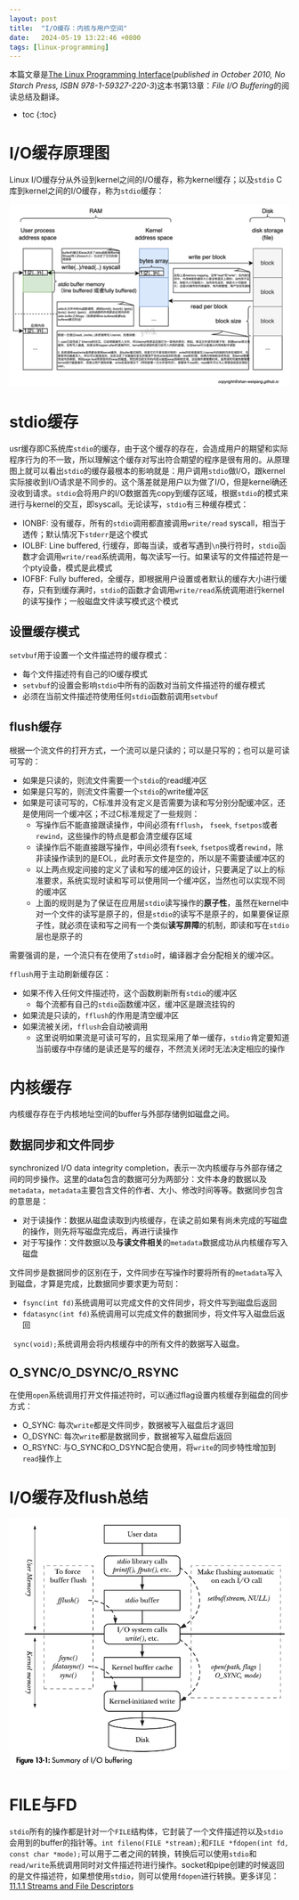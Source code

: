 ```yaml
---
layout: post
title:  "I/O缓存：内核与用户空间"
date:   2024-05-19 13:22:46 +0800
tags: [linux-programming]
---
```


本篇文章是[The Linux Programming Interface](https://man7.org/tlpi/)(*published in October 2010, No Starch Press, ISBN 978-1-59327-220-3*)这本书第13章：*File I/O Buffering*的阅读总结及翻译。

* toc
{:toc}

# I/O缓存原理图

Linux I/O缓存分从外设到kernel之间的I/O缓存，称为kernel缓存；以及`stdio` C库到kernel之间的I/O缓存，称为`stdio`缓存：

![Alt text](/assets/images/io_buffer.png)

# stdio缓存

usr缓存即C系统库`stdio`的缓存，由于这个缓存的存在，会造成用户的期望和实际程序行为的不一致，所以理解这个缓存对写出符合期望的程序是很有用的。从原理图上就可以看出`stdio`的缓存最根本的影响就是：用户调用`stdio`做I/O，跟kernel实际接收到I/O请求是不同步的。这个落差就是用户以为做了I/O，但是kernel确还没收到请求。`stdio`会将用户的I/O数据首先copy到缓存区域，根据`stdio`的模式来进行与kernel的交互，即syscall。无论读写，`stdio`有三种缓存模式：

- IONBF: 没有缓存，所有的`stdio`调用都直接调用`write/read` syscall，相当于透传；默认情况下`stderr`是这个模式
- IOLBF: Line buffered, 行缓存，即每当读，或者写遇到`\n`换行符时，`stdio`函数才会调用`write/read`系统调用，每次读写一行。如果读写的文件描述符是一个pty设备，模式是此模式
- IOFBF: Fully buffered，全缓存，即根据用户设置或者默认的缓存大小进行缓存，只有到缓存满时，`stdio`的函数才会调用`write/read`系统调用进行kernel的读写操作；一般磁盘文件读写模式这个模式

## 设置缓存模式

`setvbuf`用于设置一个文件描述符的缓存模式：

- 每个文件描述符有自己的IO缓存模式
- `setvbuf`的设置会影响`stdio`中所有的函数对当前文件描述符的缓存模式
- 必须在当前文件描述符使用任何`stdio`函数前调用`setvbuf`

## flush缓存

根据一个流文件的打开方式，一个流可以是只读的；可以是只写的；也可以是可读可写的：

- 如果是只读的，则流文件需要一个`stdio`的read缓冲区
- 如果是只写的，则流文件需要一个`stdio`的write缓冲区
- 如果是可读可写的，C标准并没有定义是否需要为读和写分别分配缓冲区，还是使用同一个缓冲区；不过C标准规定了一些规则：
  - 写操作后不能直接跟读操作，中间必须有`fflush`， `fseek`, `fsetpos`或者`rewind`，这些操作的特点是都会清空缓存区域
  - 读操作后不能直接跟写操作，中间必须有`fseek`, `fsetpos`或者`rewind`，除非读操作读到的是EOL，此时表示文件是空的，所以是不需要读缓冲区的
  - 以上两点规定间接的定义了读和写的缓冲区的设计，只要满足了以上的标准要求，系统实现时读和写可以使用同一个缓冲区，当然也可以实现不同的缓冲区
  - 上面的规则是为了保证在应用层`stdio`读写操作的**原子性**，虽然在kernel中对一个文件的读写是原子的，但是`stdio`的读写不是原子的，如果要保证原子性，就必须在读和写之间有一个类似**读写屏障**的机制，即读和写在`stdio`层也是原子的

需要强调的是，一个流只有在使用了`stdio`时，编译器才会分配相关的缓冲区。

`fflush`用于主动刷新缓存区：

- 如果不传入任何文件描述符，这个函数刷新所有`stdio`的缓冲区
  - 每个流都有自己的`stdio`函数缓冲区，缓冲区是跟流挂钩的
- 如果流是只读的，`fflush`的作用是清空缓冲区
- 如果流被关闭，`fflush`会自动被调用
  - 这里说明如果流是可读可写的，且实现采用了单一缓存，`stdio`肯定要知道当前缓存中存储的是读还是写的缓存，不然流关闭时无法决定相应的操作

# 内核缓存

内核缓存存在于内核地址空间的buffer与外部存储例如磁盘之间。

## 数据同步和文件同步

synchronized I/O data integrity completion，表示一次内核缓存与外部存储之间的同步操作。这里的data包含的数据可分为两部分：文件本身的数据以及`metadata`，`metadata`主要包含文件的作者、大小、修改时间等等。数据同步包含的意思是：

- 对于读操作：数据从磁盘读取到内核缓存，在读之前如果有尚未完成的写磁盘的操作，则先将写磁盘完成后，再进行读操作
- 对于写操作：文件数据以及**与读文件相关**的`metadata`数据成功从内核缓存写入磁盘

文件同步是数据同步的区别在于，文件同步在写操作时要将所有的`metadata`写入到磁盘，才算是完成，比数据同步要求更为苛刻：

- `fsync(int fd)`系统调用可以完成文件的文件同步，将文件写到磁盘后返回
- `fdatasync(int fd)`系统调用可以完成文件的数据同步，将文件写入磁盘后返回

` sync(void);`系统调用会将内核缓存中的所有文件的数据写入磁盘。

## O_SYNC/O_DSYNC/O_RSYNC

在使用`open`系统调用打开文件描述符时，可以通过flag设置内核缓存到磁盘的同步方式：

- O_SYNC: 每次`write`都是文件同步，数据被写入磁盘后才返回
- O_DSYNC: 每次`write`都是数据同步，数据被写入磁盘后返回
- O_RSYNC: 与O_SYNC和O_DSYNC配合使用，将`write`的同步特性增加到`read`操作上


# I/O缓存及flush总结

![Alt text](/assets/images/io_summary.png)

# FILE与FD

`stdio`所有的操作都是针对一个`FILE`结构体，它封装了一个文件描述符以及`stdio`会用到的buffer的指针等。`int fileno(FILE *stream);`和`FILE *fdopen(int fd, const char *mode);`可以用于二者之间的转换，转换后可以使用`stdio`和`read/write`系统调用同时对文件描述符进行操作。socket和pipe创建的时候返回的是文件描述符，如果想使用`stdio`，则可以使用`fdopen`进行转换。更多详见：[11.1.1 Streams and File Descriptors](https://www.gnu.org/software/libc/manual/html_node/Streams-and-File-Descriptors.html)
